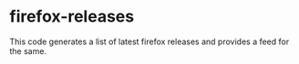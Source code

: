 # firefox-releases

This code generates a list of latest firefox releases and provides a feed for the same.
